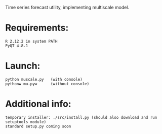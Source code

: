 Time series forecast utility, implementing multiscale model.

# Requirements:
    R 2.12.2 in system PATH
    PyQT 4.8.1

# Launch:
    python muscale.py   (with console)
    pythonw mu.pyw      (without console)

# Additional info:
    temporary installer: ./src/install.py (should also download and run setuptools module)
    standard setup.py coming soon